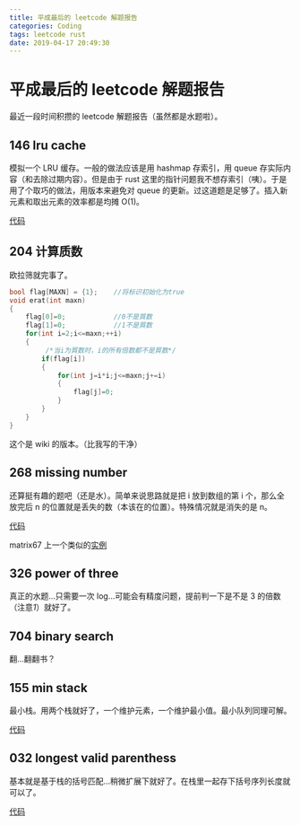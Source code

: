 ```yaml
---
title: 平成最后的 leetcode 解题报告
categories: Coding
tags: leetcode rust
date: 2019-04-17 20:49:30
---
```

# 平成最后的 leetcode 解题报告

最近一段时间积攒的 leetcode 解题报告（虽然都是水题啦）。

## 146 lru cache

模拟一个 LRU 缓存。一般的做法应该是用 hashmap 存索引，用 queue 存实际内容（和去除过期内容）。但是由于 rust 这里的指针问题我不想存索引（咦）。于是用了个取巧的做法，用版本来避免对 queue 的更新。过这道题是足够了。插入新元素和取出元素的效率都是均摊 O(1)。

[代码](https://github.com/laxect/leetcode/blob/master/src/h146_lru_cache.rs)

## 204 计算质数

欧拉筛就完事了。

```C++
bool flag[MAXN] = {1};    //将标识初始化为true
void erat(int maxn)
{
	flag[0]=0;            //0不是質数
	flag[1]=0;            //1不是質数
	for(int i=2;i<=maxn;++i)
	{
         /*当i为質数时，i的所有倍数都不是質数*/
		if(flag[i])
		{
			for(int j=i*i;j<=maxn;j+=i)
			{
				flag[j]=0;
			}
		}
	}
}
```

这个是 wiki 的版本。（比我写的干净）

## 268 missing number

还算挺有趣的题吧（还是水）。简单来说思路就是把 i 放到数组的第 i 个，那么全放完后 n 的位置就是丢失的数（本该在的位置）。特殊情况就是消失的是 n。

[代码](https://github.com/laxect/leetcode/blob/master/src/e268_missing_number.rs)

matrix67 上一个类似的[实例](http://www.matrix67.com/blog/archives/6584)

## 326 power of three

真正的水题...只需要一次 log...可能会有精度问题，提前判一下是不是 3 的倍数（注意*1*）就好了。

## 704 binary search

翻...翻翻书？

## 155 min stack

最小栈。用两个栈就好了，一个维护元素，一个维护最小值。最小队列同理可解。

[代码](https://github.com/laxect/leetcode/blob/master/src/e155_min_stack.rs)

## 032 longest valid parenthess

基本就是基于栈的括号匹配...稍微扩展下就好了。在栈里一起存下括号序列长度就可以了。

[代码](https://github.com/laxect/leetcode/blob/master/src/h032_longest_valid_parentheses.rs)

